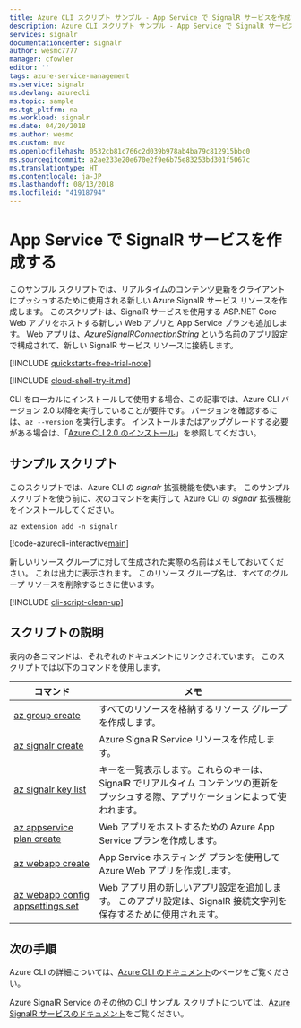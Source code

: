 ```yaml
---
title: Azure CLI スクリプト サンプル - App Service で SignalR サービスを作成する | Microsoft Docs
description: Azure CLI スクリプト サンプル - App Service で SignalR サービスを作成する
services: signalr
documentationcenter: signalr
author: wesmc7777
manager: cfowler
editor: ''
tags: azure-service-management
ms.service: signalr
ms.devlang: azurecli
ms.topic: sample
ms.tgt_pltfrm: na
ms.workload: signalr
ms.date: 04/20/2018
ms.author: wesmc
ms.custom: mvc
ms.openlocfilehash: 0532cb81c766c2d039b978ab4ba79c812915bbc0
ms.sourcegitcommit: a2ae233e20e670e2f9e6b75e83253bd301f5067c
ms.translationtype: HT
ms.contentlocale: ja-JP
ms.lasthandoff: 08/13/2018
ms.locfileid: "41918794"
---
```

# <a name="create-a-signalr-service-with-an-app-service"></a>App Service で SignalR サービスを作成する

このサンプル スクリプトでは、リアルタイムのコンテンツ更新をクライアントにプッシュするために使用される新しい Azure SignalR サービス リソースを作成します。 このスクリプトは、SignalR サービスを使用する ASP.NET Core Web アプリをホストする新しい Web アプリと App Service プランも追加します。 Web アプリは、*AzureSignalRConnectionString* という名前のアプリ設定で構成されて、新しい SignalR サービス リソースに接続します。

[!INCLUDE [quickstarts-free-trial-note](../../../includes/quickstarts-free-trial-note.md)]

[!INCLUDE [cloud-shell-try-it.md](../../../includes/cloud-shell-try-it.md)]

CLI をローカルにインストールして使用する場合、この記事では、Azure CLI バージョン 2.0 以降を実行していることが要件です。 バージョンを確認するには、`az --version` を実行します。 インストールまたはアップグレードする必要がある場合は、「[Azure CLI 2.0 のインストール]( /cli/azure/install-azure-cli)」を参照してください。 

## <a name="sample-script"></a>サンプル スクリプト

このスクリプトでは、Azure CLI の *signalr* 拡張機能を使います。 このサンプル スクリプトを使う前に、次のコマンドを実行して Azure CLI の *signalr* 拡張機能をインストールしてください。

```azurecli-interactive
az extension add -n signalr
```

[!code-azurecli-interactive[main](../../../cli_scripts/azure-signalr/create-signalr-with-app-service/create-signalr-with-app-service.sh "Create a new Azure SignalR Service and Web App")]

新しいリソース グループに対して生成された実際の名前はメモしておいてください。 これは出力に表示されます。 このリソース グループ名は、すべてのグループ リソースを削除するときに使います。

[!INCLUDE [cli-script-clean-up](../../../includes/cli-script-clean-up.md)]

## <a name="script-explanation"></a>スクリプトの説明

表内の各コマンドは、それぞれのドキュメントにリンクされています。 このスクリプトでは以下のコマンドを使用します。

| コマンド | メモ |
|---|---|
| [az group create](/cli/azure/group#az-group-create) | すべてのリソースを格納するリソース グループを作成します。 |
| [az signalr create](/cli/azure/ext/signalr/signalr#ext-signalr-az-signalr-create) | Azure SignalR Service リソースを作成します。 |
| [az signalr key list](/cli/azure/ext/signalr/signalr/key#ext-signalr-az-signalr-key-list) | キーを一覧表示します。これらのキーは、SignalR でリアルタイム コンテンツの更新をプッシュする際、アプリケーションによって使われます。 |
| [az appservice plan create](/cli/azure/appservice/plan#az-appservice-plan-create) | Web アプリをホストするための Azure App Service プランを作成します。 |
| [az webapp create](/cli/azure/webapp#az-webapp-create) | App Service ホスティング プランを使用して Azure Web アプリを作成します。 |
| [az webapp config appsettings set](/cli/azure/webapp/config/appsettings#az-webapp-config-appsettings-set) | Web アプリ用の新しいアプリ設定を追加します。 このアプリ設定は、SignalR 接続文字列を保存するために使用されます。 |

## <a name="next-steps"></a>次の手順

Azure CLI の詳細については、[Azure CLI のドキュメント](/cli/azure)のページをご覧ください。

Azure SignalR Service のその他の CLI サンプル スクリプトについては、[Azure SignalR サービスのドキュメント](../signalr-cli-samples.md)をご覧ください。
